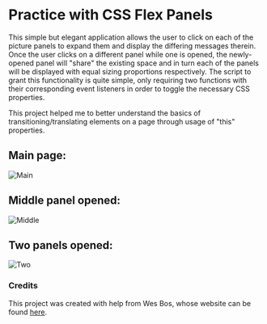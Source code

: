 # Practice with CSS Flex Panels

This simple but elegant application allows the user to click on each of the picture panels to expand them and display the differing messages therein. Once the user clicks on a different panel while one is opened, the newly-opened panel will "share" the existing space and in turn each of the panels will be displayed with equal sizing proportions respectively. The script to grant this functionality is quite simple, only requiring two functions with their corresponding event listeners in order to toggle the necessary CSS properties.

This project helped me to better understand the basics of transitioning/translating elements on a page through usage of "this" properties.

## Main page:

![Main](https://i.imgur.com/pPn3zTY.png?1 'Main')

## Middle panel opened:

![Middle](https://i.imgur.com/1zjqmat.png?1 'Middle')

## Two panels opened:

![Two](https://i.imgur.com/jGEbFO1.png?1 'Two')

### Credits

This project was created with help from Wes Bos, whose website can be found [here](https://wesbos.com/).